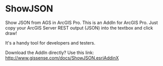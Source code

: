# ShowJSON
Show JSON from AGS in ArcGIS Pro.
This is an AddIn for ArcGIS Pro.
Just copy your ArcGIS Server REST output (JSON) into the textbox and click draw!

It's a handy tool for developers and testers.

Download the AddIn directly? 
Use this link: http://www.gissense.com/docs/ShowJSON.esriAddinX
